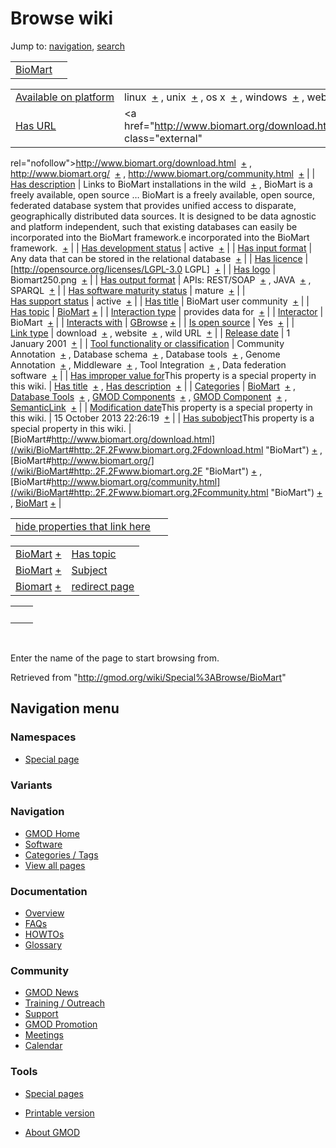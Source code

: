 









<span id="top"></span>







# <span dir="auto">Browse wiki</span>









Jump to: [navigation](#mw-navigation), [search](#p-search)





|                                    |     |
|------------------------------------|-----|
| [BioMart](/wiki/BioMart "BioMart") |     |

|  |  |
|----|----|
| [Available on platform](/wiki/Property%3AAvailable_on_platform "Property:Available on platform") | <span class="smwb-value">linux  <span class="smwsearch">[+](/wiki/Special%3ASearchByProperty/Available-20on-20platform/linux "Special%3ASearchByProperty/Available-20on-20platform/linux")</span></span> , <span class="smwb-value">unix  <span class="smwsearch">[+](/wiki/Special%3ASearchByProperty/Available-20on-20platform/unix "Special%3ASearchByProperty/Available-20on-20platform/unix")</span></span> , <span class="smwb-value">os x  <span class="smwsearch">[+](/wiki/Special%3ASearchByProperty/Available-20on-20platform/os-20x "Special%3ASearchByProperty/Available-20on-20platform/os-20x")</span></span> , <span class="smwb-value">windows  <span class="smwsearch">[+](/wiki/Special%3ASearchByProperty/Available-20on-20platform/windows "Special%3ASearchByProperty/Available-20on-20platform/windows")</span></span> , <span class="smwb-value">web  <span class="smwsearch">[+](/wiki/Special%3ASearchByProperty/Available-20on-20platform/web "Special%3ASearchByProperty/Available-20on-20platform/web")</span></span> |
| [Has URL](/wiki/Property%3AHas_URL "Property:Has URL") | <span class="smwb-value"><a href="http://www.biomart.org/download.html" class="external"
rel="nofollow">http://www.biomart.org/download.html</a>  <span class="smwsearch">[+](/wiki/Special%3ASearchByProperty/Has-20URL/http%3A-2F-2Fwww.biomart.org-2Fdownload.html "Special%3ASearchByProperty/Has-20URL/http%3A-2F-2Fwww.biomart.org-2Fdownload.html")</span></span> , <span class="smwb-value"><a href="http://www.biomart.org/" class="external"
rel="nofollow">http://www.biomart.org/</a>  <span class="smwsearch">[+](/wiki/Special%3ASearchByProperty/Has-20URL/http%3A-2F-2Fwww.biomart.org-2F "Special%3ASearchByProperty/Has-20URL/http%3A-2F-2Fwww.biomart.org-2F")</span></span> , <span class="smwb-value"><a href="http://www.biomart.org/community.html" class="external"
rel="nofollow">http://www.biomart.org/community.html</a>  <span class="smwsearch">[+](/wiki/Special%3ASearchByProperty/Has-20URL/http%3A-2F-2Fwww.biomart.org-2Fcommunity.html "Special%3ASearchByProperty/Has-20URL/http%3A-2F-2Fwww.biomart.org-2Fcommunity.html")</span></span> |
| [Has description](/wiki/Property%3AHas_description "Property:Has description") | <span class="smwb-value">Links to BioMart installations in the wild  <span class="smwsearch">[+](/wiki/Special%3ASearchByProperty/Has-20description/Links-20to-20BioMart-20installations-20in-20the-20wild "Special%3ASearchByProperty/Has-20description/Links-20to-20BioMart-20installations-20in-20the-20wild")</span></span> , <span class="smwb-value">BioMart is a freely available, open source<span class="smw-highlighter" data-type="2" state="persistent" data-title="Information"><span class="smwtext"> … </span><span class="smwttcontent">BioMart is a freely available, open source, federated database system that provides unified access to disparate, geographically distributed data sources. It is designed to be data agnostic and platform independent, such that existing databases can easily be incorporated into the BioMart framework.</span></span>e incorporated into the BioMart framework.  <span class="smwsearch">[+](/wiki/Special%3ASearchByProperty/Has-20description/BioMart-20is-20a-20freely-20available,-20open-20source,-20federated-20database-20system-20that-20provides-20unified-20access-20to-20disparate,-20geographically-20distributed-20data-20sources.-20It-20is-20designed-20to-20be-20data-20agnostic-20and-20platform-20independent,-20such-20that-20existing-20databases-20can-20easily-20be-20incorporated-20into-20the-20BioMart-20framework. "Special%3ASearchByProperty/Has-20description/BioMart-20is-20a-20freely-20available,-20open-20source,-20federated-20database-20system-20that-20provides-20unified-20access-20to-20disparate,-20geographically-20distributed-20data-20sources.-20It-20is-20designed-20to-20be-20data-20agnostic-20and-20platform-20independent,-20such-20that-20existing-20databases-20can-20easily-20be-20incorporated-20into-20the-20BioMart-20framework.")</span></span> |
| [Has development status](/wiki/Property%3AHas_development_status "Property:Has development status") | <span class="smwb-value">active  <span class="smwsearch">[+](/wiki/Special%3ASearchByProperty/Has-20development-20status/active "Special%3ASearchByProperty/Has-20development-20status/active")</span></span> |
| [Has input format](/wiki/Property%3AHas_input_format "Property:Has input format") | <span class="smwb-value">Any data that can be stored in the relational database  <span class="smwsearch">[+](/wiki/Special%3ASearchByProperty/Has-20input-20format/Any-20data-20that-20can-20be-20stored-20in-20the-20relational-20database "Special%3ASearchByProperty/Has-20input-20format/Any-20data-20that-20can-20be-20stored-20in-20the-20relational-20database")</span></span> |
| [Has licence](/wiki/Property%3AHas_licence "Property:Has licence") | <span class="smwb-value">\[http://opensource.org/licenses/LGPL-3.0 LGPL\]  <span class="smwsearch">[+](/wiki/Special%3ASearchByProperty/Has-20licence/-5Bhttp%3A-2F-2Fopensource.org-2Flicenses-2FLGPL-2D3.0-20LGPL-5D "Special%3ASearchByProperty/Has-20licence/-5Bhttp%3A-2F-2Fopensource.org-2Flicenses-2FLGPL-2D3.0-20LGPL-5D")</span></span> |
| [Has logo](/wiki/Property%3AHas_logo "Property:Has logo") | <span class="smwb-value">Biomart250.png  <span class="smwsearch">[+](/wiki/Special%3ASearchByProperty/Has-20logo/Biomart250.png "Special%3ASearchByProperty/Has-20logo/Biomart250.png")</span></span> |
| [Has output format](/wiki/Property%3AHas_output_format "Property:Has output format") | <span class="smwb-value">APIs: REST/SOAP  <span class="smwsearch">[+](/wiki/Special%3ASearchByProperty/Has-20output-20format/APIs%3A-20REST-2FSOAP "Special%3ASearchByProperty/Has-20output-20format/APIs%3A-20REST-2FSOAP")</span></span> , <span class="smwb-value">JAVA  <span class="smwsearch">[+](/wiki/Special%3ASearchByProperty/Has-20output-20format/JAVA "Special%3ASearchByProperty/Has-20output-20format/JAVA")</span></span> , <span class="smwb-value">SPARQL  <span class="smwsearch">[+](/wiki/Special%3ASearchByProperty/Has-20output-20format/SPARQL "Special%3ASearchByProperty/Has-20output-20format/SPARQL")</span></span> |
| [Has software maturity status](/wiki/Property%3AHas_software_maturity_status "Property:Has software maturity status") | <span class="smwb-value">mature  <span class="smwsearch">[+](/wiki/Special%3ASearchByProperty/Has-20software-20maturity-20status/mature "Special%3ASearchByProperty/Has-20software-20maturity-20status/mature")</span></span> |
| [Has support status](/wiki/Property%3AHas_support_status "Property:Has support status") | <span class="smwb-value">active  <span class="smwsearch">[+](/wiki/Special%3ASearchByProperty/Has-20support-20status/active "Special%3ASearchByProperty/Has-20support-20status/active")</span></span> |
| [Has title](/wiki/Property%3AHas_title "Property:Has title") | <span class="smwb-value">BioMart user community  <span class="smwsearch">[+](/wiki/Special%3ASearchByProperty/Has-20title/BioMart-20user-20community "Special%3ASearchByProperty/Has-20title/BioMart-20user-20community")</span></span> |
| [Has topic](/wiki/Property%3AHas_topic "Property:Has topic") | <span class="smwb-value">[BioMart](/wiki/BioMart "BioMart") <span class="smwbrowse">[+](/wiki/Special%3ABrowse/BioMart "Special%3ABrowse/BioMart")</span></span> |
| [Interaction type](/wiki/Property%3AInteraction_type "Property:Interaction type") | <span class="smwb-value">provides data for  <span class="smwsearch">[+](/wiki/Special%3ASearchByProperty/Interaction-20type/provides-20data-20for "Special%3ASearchByProperty/Interaction-20type/provides-20data-20for")</span></span> |
| <a
href="/mediawiki/index.php?title=Property:Interactor&amp;action=edit&amp;redlink=1"
class="new"
title="Property:Interactor (page does not exist)">Interactor</a> | <span class="smwb-value">BioMart  <span class="smwsearch">[+](/wiki/Special%3ASearchByProperty/Interactor/BioMart "Special%3ASearchByProperty/Interactor/BioMart")</span></span> |
| [Interacts with](/wiki/Property%3AInteracts_with "Property:Interacts with") | <span class="smwb-value">[GBrowse](/wiki/GBrowse "GBrowse") <span class="smwbrowse">[+](/wiki/Special%3ABrowse/GBrowse "Special%3ABrowse/GBrowse")</span></span> |
| [Is open source](/wiki/Property%3AIs_open_source "Property:Is open source") | <span class="smwb-value">Yes  <span class="smwsearch">[+](/wiki/Special%3ASearchByProperty/Is-20open-20source/Yes "Special%3ASearchByProperty/Is-20open-20source/Yes")</span></span> |
| [Link type](/wiki/Property%3ALink_type "Property:Link type") | <span class="smwb-value">download  <span class="smwsearch">[+](/wiki/Special%3ASearchByProperty/Link-20type/download "Special%3ASearchByProperty/Link-20type/download")</span></span> , <span class="smwb-value">website  <span class="smwsearch">[+](/wiki/Special%3ASearchByProperty/Link-20type/website "Special%3ASearchByProperty/Link-20type/website")</span></span> , <span class="smwb-value">wild URL  <span class="smwsearch">[+](/wiki/Special%3ASearchByProperty/Link-20type/wild-20URL "Special%3ASearchByProperty/Link-20type/wild-20URL")</span></span> |
| [Release date](/wiki/Property%3ARelease_date "Property:Release date") | <span class="smwb-value">1 January 2001  <span class="smwsearch">[+](/wiki/Special%3ASearchByProperty/Release-20date/1-20January-202001 "Special%3ASearchByProperty/Release-20date/1-20January-202001")</span></span> |
| [Tool functionality or classification](/wiki/Property%3ATool_functionality_or_classification "Property:Tool functionality or classification") | <span class="smwb-value">Community Annotation  <span class="smwsearch">[+](/wiki/Special%3ASearchByProperty/Tool-20functionality-20or-20classification/Community-20Annotation "Special%3ASearchByProperty/Tool-20functionality-20or-20classification/Community-20Annotation")</span></span> , <span class="smwb-value">Database schema  <span class="smwsearch">[+](/wiki/Special%3ASearchByProperty/Tool-20functionality-20or-20classification/Database-20schema "Special%3ASearchByProperty/Tool-20functionality-20or-20classification/Database-20schema")</span></span> , <span class="smwb-value">Database tools  <span class="smwsearch">[+](/wiki/Special%3ASearchByProperty/Tool-20functionality-20or-20classification/Database-20tools "Special%3ASearchByProperty/Tool-20functionality-20or-20classification/Database-20tools")</span></span> , <span class="smwb-value">Genome Annotation  <span class="smwsearch">[+](/wiki/Special%3ASearchByProperty/Tool-20functionality-20or-20classification/Genome-20Annotation "Special%3ASearchByProperty/Tool-20functionality-20or-20classification/Genome-20Annotation")</span></span> , <span class="smwb-value">Middleware  <span class="smwsearch">[+](/wiki/Special%3ASearchByProperty/Tool-20functionality-20or-20classification/Middleware "Special%3ASearchByProperty/Tool-20functionality-20or-20classification/Middleware")</span></span> , <span class="smwb-value">Tool Integration  <span class="smwsearch">[+](/wiki/Special%3ASearchByProperty/Tool-20functionality-20or-20classification/Tool-20Integration "Special%3ASearchByProperty/Tool-20functionality-20or-20classification/Tool-20Integration")</span></span> , <span class="smwb-value">Data federation software  <span class="smwsearch">[+](/wiki/Special%3ASearchByProperty/Tool-20functionality-20or-20classification/Data-20federation-20software "Special%3ASearchByProperty/Tool-20functionality-20or-20classification/Data-20federation-20software")</span></span> |
| <span class="smw-highlighter" data-type="1" state="inline" data-title="Property"><span class="smwbuiltin">[Has improper value for](/wiki/Property:Has_improper_value_for "Property:Has improper value for")</span><span class="smwttcontent">This property is a special property in this wiki.</span></span> | <span class="smwb-value">[Has title](/wiki/Property%3AHas_title "Property:Has title")  <span class="smwsearch">[+](/wiki/Special%3ASearchByProperty/Has-20improper-20value-20for/Has-20title "Special%3ASearchByProperty/Has-20improper-20value-20for/Has-20title")</span></span> , <span class="smwb-value">[Has description](/wiki/Property%3AHas_description "Property:Has description")  <span class="smwsearch">[+](/wiki/Special%3ASearchByProperty/Has-20improper-20value-20for/Has-20description "Special%3ASearchByProperty/Has-20improper-20value-20for/Has-20description")</span></span> |
| [Categories](/wiki/Special%3ACategories "Special%3ACategories") | <span class="smwb-value">[BioMart](/wiki/Category%3ABioMart "Category%3ABioMart")  <span class="smwsearch">[+](/wiki/Special%3ASearchByProperty/BioMart "Special%3ASearchByProperty/BioMart")</span></span> , <span class="smwb-value">[Database Tools](/wiki/Category%3ADatabase_Tools "Category%3ADatabase Tools")  <span class="smwsearch">[+](/wiki/Special%3ASearchByProperty/Database-20Tools "Special%3ASearchByProperty/Database-20Tools")</span></span> , <span class="smwb-value">[GMOD Components](/wiki/Category%3AGMOD_Components "Category%3AGMOD Components")  <span class="smwsearch">[+](/wiki/Special%3ASearchByProperty/GMOD-20Components "Special%3ASearchByProperty/GMOD-20Components")</span></span> , <span class="smwb-value">[GMOD Component](/wiki/Category%3AGMOD_Component "Category%3AGMOD Component")  <span class="smwsearch">[+](/wiki/Special%3ASearchByProperty/GMOD-20Component "Special%3ASearchByProperty/GMOD-20Component")</span></span> , <span class="smwb-value"><a
href="/mediawiki/index.php?title=Category%3ASemanticLink&amp;action=edit&amp;redlink=1"
class="new"
title="Category%3ASemanticLink (page does not exist)">SemanticLink</a>  <span class="smwsearch">[+](/wiki/Special%3ASearchByProperty/SemanticLink "Special%3ASearchByProperty/SemanticLink")</span></span> |
| <span class="smw-highlighter" data-type="1" state="inline" data-title="Property"><span class="smwbuiltin">[Modification date](/wiki/Property:Modification_date "Property:Modification date")</span><span class="smwttcontent">This property is a special property in this wiki.</span></span> | <span class="smwb-value">15 October 2013 22:26:19  <span class="smwsearch">[+](/wiki/Special%3ASearchByProperty/Modification-20date/15-20October-202013-2022:26:19 "Special%3ASearchByProperty/Modification-20date/15-20October-202013-2022:26:19")</span></span> |
| <span class="smw-highlighter" data-type="1" state="inline" data-title="Property"><span class="smwbuiltin">[Has subobject](/wiki/Property%3AHas_subobject "Property:Has subobject")</span><span class="smwttcontent">This property is a special property in this wiki.</span></span> | <span class="smwb-value">[BioMart#http://www.biomart.org/download.html](/wiki/BioMart#http:.2F.2Fwww.biomart.org.2Fdownload.html "BioMart") <span class="smwbrowse">[+](/wiki/Special%3ABrowse/BioMart-23http%3A-2F-2Fwww.biomart.org-2Fdownload.html "Special%3ABrowse/BioMart-23http%3A-2F-2Fwww.biomart.org-2Fdownload.html")</span></span> , <span class="smwb-value">[BioMart#http://www.biomart.org/](/wiki/BioMart#http:.2F.2Fwww.biomart.org.2F "BioMart") <span class="smwbrowse">[+](/wiki/Special%3ABrowse/BioMart-23http%3A-2F-2Fwww.biomart.org-2F "Special%3ABrowse/BioMart-23http%3A-2F-2Fwww.biomart.org-2F")</span></span> , <span class="smwb-value">[BioMart#http://www.biomart.org/community.html](/wiki/BioMart#http:.2F.2Fwww.biomart.org.2Fcommunity.html "BioMart") <span class="smwbrowse">[+](/wiki/Special%3ABrowse/BioMart-23http%3A-2F-2Fwww.biomart.org-2Fcommunity.html "Special%3ABrowse/BioMart-23http%3A-2F-2Fwww.biomart.org-2Fcommunity.html")</span></span> , <span class="smwb-value">[BioMart](/wiki/BioMart#_cf37be6ad46064a27af652ecc850193c "BioMart") <span class="smwbrowse">[+](/wiki/Special%3ABrowse/BioMart-23_cf37be6ad46064a27af652ecc850193c "Special%3ABrowse/BioMart-23 cf37be6ad46064a27af652ecc850193c")</span></span> |

<span id="smw_browse_incoming"></span>

|  |  |
|----|----|
| [hide properties that link here](/mediawiki/index.php?title=Special:Browse&offset=0&dir=out&article=BioMart)  |  |

|  |  |
|----|----|
| <span class="smwb-ivalue">[BioMart](/wiki/BioMart "BioMart") <span class="smwbrowse">[+](/wiki/Special%3ABrowse/BioMart "Special%3ABrowse/BioMart")</span></span> | [Has topic](/wiki/Property%3AHas_topic "Property:Has topic") |
| <span class="smwb-ivalue">[BioMart](/wiki/BioMart#_cf37be6ad46064a27af652ecc850193c "BioMart") <span class="smwbrowse">[+](/wiki/Special%3ABrowse/BioMart-23_cf37be6ad46064a27af652ecc850193c "Special%3ABrowse/BioMart-23 cf37be6ad46064a27af652ecc850193c")</span></span> | [Subject](/wiki/Property%3ASubject "Property%3ASubject") |
| <span class="smwb-ivalue"><a href="/wiki/Biomart" class="mw-redirect" title="Biomart">Biomart</a> <span class="smwbrowse">[+](/wiki/Special%3ABrowse/Biomart "Special%3ABrowse/Biomart")</span></span> | [redirect page](/wiki/Special:ListRedirects "Special:ListRedirects") |

|     |     |
|-----|-----|
|     |     |

 

Enter the name of the page to start browsing from.  





Retrieved from "<http://gmod.org/wiki/Special%3ABrowse/BioMart>"

















## Navigation menu









### Namespaces

- <span id="ca-nstab-special">[Special
  page](/wiki/Special%3ABrowse/BioMart "This is a special page, you cannot edit the page itself")</span>





### 

### Variants[](#)



























<a href="/wiki/Main_Page"
style="background-image: url(http://gmod.org/images/GMOD-cogs.png);"
title="Visit the main page"></a>





### Navigation



- <span id="n-GMOD-Home">[GMOD Home](/wiki/Main_Page)</span>
- <span id="n-Software">[Software](/wiki/GMOD_Components)</span>
- <span id="n-Categories-.2F-Tags">[Categories /
  Tags](/wiki/Categories)</span>
- <span id="n-View-all-pages">[View all
  pages](/wiki/Special:AllPages)</span>







### Documentation



- <span id="n-Overview">[Overview](/wiki/Overview)</span>
- <span id="n-FAQs">[FAQs](/wiki/Category%3AFAQ)</span>
- <span id="n-HOWTOs">[HOWTOs](/wiki/Category%3AHOWTO)</span>
- <span id="n-Glossary">[Glossary](/wiki/Glossary)</span>







### Community



- <span id="n-GMOD-News">[GMOD News](/wiki/GMOD_News)</span>
- <span id="n-Training-.2F-Outreach">[Training /
  Outreach](/wiki/Training_and_Outreach)</span>
- <span id="n-Support">[Support](/wiki/Support)</span>
- <span id="n-GMOD-Promotion">[GMOD
  Promotion](/wiki/GMOD_Promotion)</span>
- <span id="n-Meetings">[Meetings](/wiki/Meetings)</span>
- <span id="n-Calendar">[Calendar](/wiki/Calendar)</span>







### Tools



- <span id="t-specialpages"><a href="/wiki/Special%3ASpecialPages" accesskey="q"
  title="A list of all special pages [q]">Special pages</a></span>
- <span id="t-print"><a
  href="/mediawiki/index.php?title=Special%3ABrowse/BioMart&amp;printable=yes"
  rel="alternate" accesskey="p"
  title="Printable version of this page [p]">Printable version</a></span>











- <span id="footer-places-about">[About
  GMOD](/wiki/GMOD%3AAbout "GMOD%3AAbout")</span>

<!-- -->







